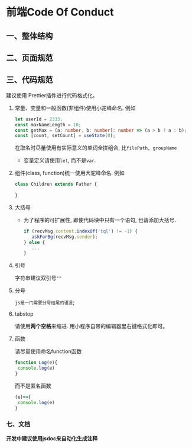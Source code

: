 # 前端Code Of Conduct



## 一、整体结构



## 二、页面规范



## 三、代码规范

建议使用 Prettier插件进行代码格式化。

1. 常量、变量和一般函数(非组件)使用小驼峰命名. 例如

   ```ts
   let userId = 2333;
   const maxNameLength = 10;
   const getMax = (a: number, b: number): number => (a > b ? a : b);
   const [count, setCount] = useState(0);
   ```

   在取名时尽量使用有实际意义的单词全拼组合, 比`filePath, groupName`

   - 变量定义请使用`let`, 而不是`var`.

2. 组件(class, function)统一使用大驼峰命名. 例如

   ```ts
   class Children extends Father {
      
   }
   ```

3. 大括号

   - 为了程序的可扩展性, 即使代码块中只有一个语句, 也请添加大括号.

     ```ts
     if (recvMsg.content.indexOf('tql') != -1) {
        askForBg(recvMsg.sender);
     } else {
        ...
     }
     ```


4. 引号

   字符串建议双引号`""`

5. 分号

   `js是一门需要分号结尾的语言`;

6. tabstop

   请使用**两个空格**来缩进. 用小程序自带的编辑器里右键格式化即可。



7. 函数

   请尽量使用命名function函数

   ~~~js
   function Log(e){
   	console.log(e)
   }
   ~~~

   而不是匿名函数

   ~~~js
   (e)=>{
   	console.log(e)
   }
   ~~~




### 七、文档

**开发中建议使用jsdoc来自动化生成注释**

